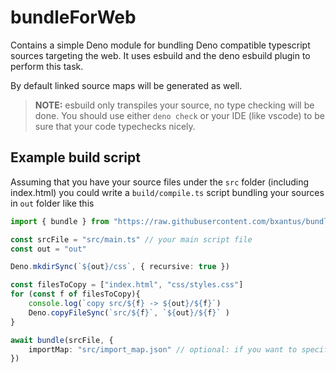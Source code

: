 # bundleForWeb

Contains a simple Deno module for bundling Deno compatible typescript sources targeting the web.
It uses esbuild and the deno esbuild plugin to perform this task.

By default linked source maps will be generated as well.

> **NOTE:** esbuild only transpiles your source, no type checking will be done. You should use either
`deno check` or your IDE (like vscode) to be sure that your code typechecks nicely.

## Example build script 

Assuming that you have your source files under the `src` folder (including index.html) you could write
a `build/compile.ts` script bundling your sources in `out` folder like this

```ts
import { bundle } from "https://raw.githubusercontent.com/bxantus/bundleForWeb/v1.0.0/bundler.ts";

const srcFile = "src/main.ts" // your main script file
const out = "out"

Deno.mkdirSync(`${out}/css`, { recursive: true })

const filesToCopy = ["index.html", "css/styles.css"]
for (const f of filesToCopy){
    console.log(`copy src/${f} -> ${out}/${f}`)
    Deno.copyFileSync(`src/${f}`, `${out}/${f}` )
}

await bundle(srcFile, {
    importMap: "src/import_map.json" // optional: if you want to specify import maps
})

```